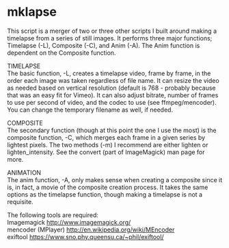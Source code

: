 mklapse
=======

This script is a merger of two or three other scripts I built around making a timelapse from a series of still images. It performs three major functions; Timelapse (-L), Composite (-C), and Anim (-A). The Anim function is dependent on the Composite function.


TIMELAPSE</br>
The basic function, -L, creates a timelapse video, frame by frame, in the order each image was taken regardless of file name. It can resize the video as needed based on vertical resolution (default is 768 - probably because that was an easy fit for Vimeo). It can also adjust bitrate, number of frames to use per second of video, and the codec to use (see ffmpeg/mencoder). You can change the temporary filename as well, if needed.


COMPOSITE</br>
The secondary function (though at this point the one I use the most) is the composite function, -C, which merges each frame in a given series by lightest pixels. The two methods (-m) I recommend are either lighten or lighten_intensity. See the convert (part of ImageMagick) man page for more. 


ANIMATION</br>
The anim function, -A, only makes sense when creating a composite since it is, in fact, a movie of the composite creation process.  It takes the same options as the timelapse function, though making a timelapse is not a requisite. 


The following tools are required:</br>
Imagemagick   http://www.imagemagick.org/</br>
mencoder (MPlayer)  http://en.wikipedia.org/wiki/MEncoder</br>
exiftool  https://www.sno.phy.queensu.ca/~phil/exiftool/</br>


